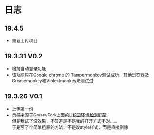 # 日志  

## 19.4.5
* 重新上传项目  

## 19.3.31 V0.2
* 增加自动登录功能  
* 该功能只在Google chrome 的 Tampermonkey测试成功，其他浏览器及Greasemonkey和Violentmonkey未测试过  

## 19.3.26 V0.1
* 上传第一份  
* 灵感来源于GreasyFork上面的[U校园环境检测屏蔽](https://greasyfork.org/zh-CN/scripts/380349-u校园环境检测屏蔽)  
  但是我试了没效果，不知道是不是我的打开方式不对……  
  于是写了个简单粗暴的方法，不是改style样式，而是直接删除  
